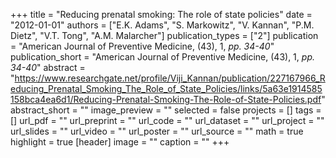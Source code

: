 +++
title = "Reducing prenatal smoking: The role of state policies"
date = "2012-01-01"
authors = ["E.K. Adams", "S. Markowitz", "V. Kannan", "P.M. Dietz", "V.T. Tong", "A.M. Malarcher"]
publication_types = ["2"]
publication = "American Journal of Preventive Medicine, (43), 1, _pp. 34-40_"
publication_short = "American Journal of Preventive Medicine, (43), 1, _pp. 34-40_"
abstract = "https://www.researchgate.net/profile/Viji_Kannan/publication/227167966_Reducing_Prenatal_Smoking_The_Role_of_State_Policies/links/5a63e1914585158bca4ea6d1/Reducing-Prenatal-Smoking-The-Role-of-State-Policies.pdf"
abstract_short = ""
image_preview = ""
selected = false
projects = []
tags = []
url_pdf = ""
url_preprint = ""
url_code = ""
url_dataset = ""
url_project = ""
url_slides = ""
url_video = ""
url_poster = ""
url_source = ""
math = true
highlight = true
[header]
image = ""
caption = ""
+++
